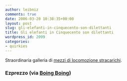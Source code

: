 ```yaml
---
author: leibniz
comments: true
date: 2006-03-20 10:38:35+00:00
layout: post
slug: gli-elefanti-in-cinquecento-son-dilettanti
title: Gli elefanti in Cinquecento son dilettanti
wordpress_id: 2099
categories:
- quirkies
---
```


Straordinaria galleria di [mezzi di locomozione stracarichi](http://www.ezprezzo.com/crazypics/overloaded.html).


### Ezprezzo (via [Boing Boing](http://boingboing.net/))
